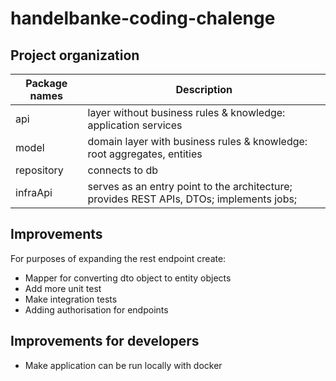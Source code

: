 # handelbanke-coding-chalenge

## Project organization

| Package names | Description                                                                              |
|---------------|------------------------------------------------------------------------------------------|
| api           | layer without business rules & knowledge: application services                           | |
| model         | domain layer with business rules & knowledge: root aggregates, entities                  |
| repository    | connects to db                                                                           |
| infraApi      | serves as an entry point to the architecture; provides REST APIs, DTOs; implements jobs; |


## Improvements

For purposes of expanding the rest endpoint create:

- Mapper for converting dto object to entity objects
- Add more unit test
- Make integration tests
- Adding authorisation for endpoints

## Improvements for developers

- Make application can be run locally with docker